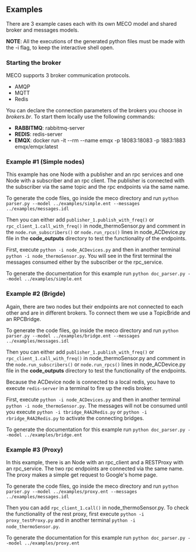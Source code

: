 ## Examples

There are 3 example cases each with its own MECO model and shared broker and messages models.

**NOTE**: All the executions of the generated python files must be made with the -i flag, to keep the interactive shell open.

### Starting the broker
MECO supports 3 broker communication protocols.
* AMQP
* MQTT
* Redis

You can declare the connection parameters of the brokers you choose in *brokers.br*. 
To start them locally use the following commands:
* **RABBITMQ**: rabbitmq-server
* **REDIS**: redis-server
* **EMQX**: docker run -it --rm --name emqx -p 18083:18083 -p 1883:1883 emqx/emqx:latest


### Example #1  (Simple nodes)
This example has one Node with a publisher and an rpc services and one Node with a subscriber and an rpc client. The publisher is connected with the subscriber via the same topic and the rpc endpoints via the same name.

To generate the code files, go inside the meco directory and run `python parser.py --model ../examples/simple.ent --messages ../examples/messages.idl`

Then you can either add `publisher_1.publish_with_freq()` or `rpc_client_1.call_with_freq()` in node_thermoSensor.py and comment in the `node.run_subscribers()`
or `node.run_rpcs()` lines in node_ACDevice.py file in the **code_outputs** directory to test the functionality of the endpoints.

First, execute `python -i node_ACDevices.py` and then in another terminal `python -i node_thermoSensor.py`.
You will see in the first terminal the messages consumed either by the subscriber or the rpc_service.

To generate the documentation for this example run `python doc_parser.py --model ../examples/simple.ent`


### Example #2  (Brigde)
Again, there are two nodes but their endpoints are not connected to each other and are in different brokers. To connect them we use a TopicBride and an RPCBridge.

To generate the code files, go inside the meco directory and run `python parser.py --model ../examples/bridge.ent --messages ../examples/messages.idl`

Then you can either add `publisher_1.publish_with_freq()` or `rpc_client_1.call_with_freq()` in node_thermoSensor.py and comment in the `node.run_subscribers()`
or `node.run_rpcs()` lines in node_ACDevice.py file in the **code_outputs** directory to test the functionality of the endpoints.

Because the ACDevice node is connected to a local redis, you have to execute `redis-server` in a terminal to fire up the redis broker.

First, execute `python -i node_ACDevices.py` and then in another terminal `python -i node_thermoSensor.py`.
The messages will not be consumed until you execute `python -i tbridge_R4A2Redis.py` or `python -i rbridge_R4A2Redis.py` to activate the connecting bridges.

To generate the documentation for this example run `python doc_parser.py --model ../examples/bridge.ent`


### Example #3  (Proxy)
In this example, there is an Node with an rpc_client and a RESTProxy with an rpc_service. The two rpc endpoints are connected via the same name. The proxy makes a simple get request to Google's home page.

To generate the code files, go inside the meco directory and run `python parser.py --model ../examples/proxy.ent --messages ../examples/messages.idl`

Then you can add `rpc_client_1.call()` in node_thermoSensor.py.
To check the functionality of the rest proxy, first execute `python -i proxy_testProxy.py` and in another terminal `python -i node_thermoSensor.py`.

To generate the documentation for this example run `python doc_parser.py --model ../examples/proxy.ent`